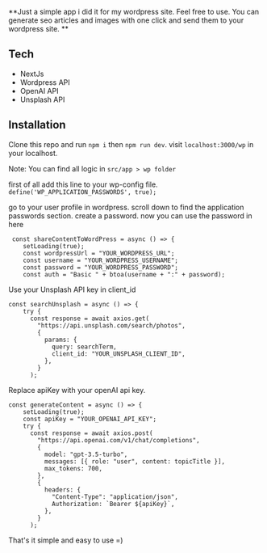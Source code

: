 **Just a simple app i did it for my wordpress site. Feel free to use. You can generate seo articles and images with one click and send them to your wordpress site. **

## Tech

- NextJs
- Wordpress API
- OpenAI API
- Unsplash API

## Installation

Clone this repo and run ```npm i``` then ```npm run dev```. visit ```localhost:3000/wp``` in your localhost. 

Note: You can find all logic in ```src/app > wp folder``` 

first of all add this line to your wp-config file.
```define('WP_APPLICATION_PASSWORDS', true);```

go to your user profile in wordpress. scroll down to find the application passwords section. create a password. now you can use the password in here

```
 const shareContentToWordPress = async () => {
    setLoading(true);
    const wordpressUrl = "YOUR_WORDPRESS_URL";
    const username = "YOUR_WORDPRESS_USERNAME";
    const password = "YOUR_WORDPRESS_PASSWORD";
    const auth = "Basic " + btoa(username + ":" + password);
 ```

Use your Unsplash API key in client_id

```
const searchUnsplash = async () => {
    try {
      const response = await axios.get(
        "https://api.unsplash.com/search/photos",
        {
          params: {
            query: searchTerm,
            client_id: "YOUR_UNSPLASH_CLIENT_ID",
          },
        }
      );
```

Replace apiKey with your openAI api key. 

```
const generateContent = async () => {
    setLoading(true);
    const apiKey = "YOUR_OPENAI_API_KEY";
    try {
      const response = await axios.post(
        "https://api.openai.com/v1/chat/completions",
        {
          model: "gpt-3.5-turbo",
          messages: [{ role: "user", content: topicTitle }],
          max_tokens: 700,
        },
        {
          headers: {
            "Content-Type": "application/json",
            Authorization: `Bearer ${apiKey}`,
          },
        }
      );
```

That's it simple and easy to use =) 

